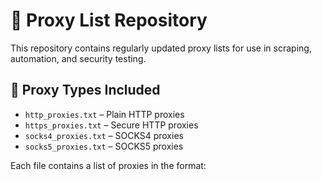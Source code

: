 # 🔐 Proxy List Repository

This repository contains regularly updated proxy lists for use in scraping, automation, and security testing.

## 📁 Proxy Types Included

- `http_proxies.txt` – Plain HTTP proxies  
- `https_proxies.txt` – Secure HTTP proxies  
- `socks4_proxies.txt` – SOCKS4 proxies  
- `socks5_proxies.txt` – SOCKS5 proxies  

Each file contains a list of proxies in the format:

